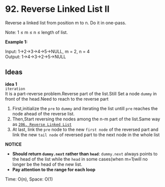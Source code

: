 # 92. Reverse Linked List II
Reverse a linked list from position m to n. Do it in one-pass.

Note: 1 ≤ m ≤ n ≤ length of list.

**Example 1:**    

Input: 1->2->3->4->5->NULL, m = 2, n = 4  
Output: 1->4->3->2->5->NULL  

## Ideas  
**idea 1**   
`iteration`  
It is a part-reverse problem.Reverse part of the list.Still Set a node `dummy` in front of the head.Need to reach to the reverse part       
1. First,initialize the `pre` to `dummy` and iterating the list untill `pre` reaches the node ahead of the reverse list.     
2. Then,Start reversing the nodes among the n-m part of the list.Same way as [`206. Reverse Linked List`](https://github.com/JingRachaelZhu/CrackLeetcode/tree/JingRachaelZhu-patch-1/LinkedList/206.%20Reverse%20Linked%20List)     
3. At last, link the `pre` node to the new `first node` of the reversed part and link the new `tail node` of reversed part to the next node in the whole list 


**NOTICE**    
* **Should return `dummy.next` rather than `head`**: `dummy.next` always points to the head of the list while the `head` in some cases(when m=1)will no longer be the head of the new list.     
* **Pay attention to the range for each loop**  

Time: O(n), Space: O(1)      

